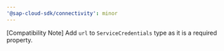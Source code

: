```yaml
---
'@sap-cloud-sdk/connectivity': minor
---
```


[Compatibility Note] Add `url` to `ServiceCredentials` type as it is a required property.
